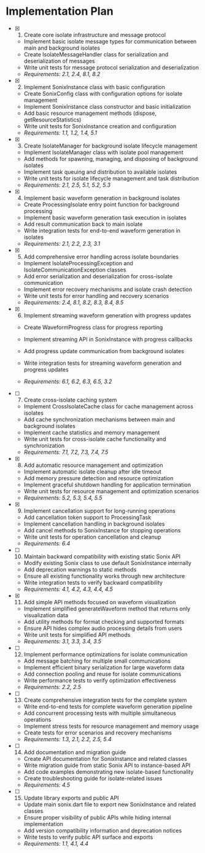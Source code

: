 # Implementation Plan

- [x] 1. Create core isolate infrastructure and message protocol

  - Implement basic isolate message types for communication between main and background isolates
  - Create IsolateMessageHandler class for serialization and deserialization of messages
  - Write unit tests for message protocol serialization and deserialization
  - _Requirements: 2.1, 2.4, 8.1, 8.2_

- [x] 2. Implement SonixInstance class with basic configuration

  - Create SonixConfig class with configuration options for isolate management
  - Implement SonixInstance class constructor and basic initialization
  - Add basic resource management methods (dispose, getResourceStatistics)
  - Write unit tests for SonixInstance creation and configuration
  - _Requirements: 1.1, 1.2, 1.4, 5.1_

- [x] 3. Create IsolateManager for background isolate lifecycle management

  - Implement IsolateManager class with isolate pool management
  - Add methods for spawning, managing, and disposing of background isolates
  - Implement task queuing and distribution to available isolates
  - Write unit tests for isolate lifecycle management and task distribution
  - _Requirements: 2.1, 2.5, 5.1, 5.2, 5.3_

- [x] 4. Implement basic waveform generation in background isolates

  - Create ProcessingIsolate entry point function for background processing
  - Implement basic waveform generation task execution in isolates
  - Add result communication back to main isolate
  - Write integration tests for end-to-end waveform generation in isolates
  - _Requirements: 2.1, 2.2, 2.3, 3.1_

- [x] 5. Add comprehensive error handling across isolate boundaries

  - Implement IsolateProcessingException and IsolateCommunicationException classes
  - Add error serialization and deserialization for cross-isolate communication
  - Implement error recovery mechanisms and isolate crash detection
  - Write unit tests for error handling and recovery scenarios
  - _Requirements: 2.4, 8.1, 8.2, 8.3, 8.4, 8.5_

- [x] 6. Implement streaming waveform generation with progress updates

  - Create WaveformProgress class for progress reporting
  - Implement streaming API in SonixInstance with progress callbacks
  - Add progress update communication from background isolates

  - Write integration tests for streaming waveform generation and progress updates
  - _Requirements: 6.1, 6.2, 6.3, 6.5, 3.2_

- [ ] 7. Create cross-isolate caching system

  - Implement CrossIsolateCache class for cache management across isolates
  - Add cache synchronization mechanisms between main and background isolates
  - Implement cache statistics and memory management
  - Write unit tests for cross-isolate cache functionality and synchronization
  - _Requirements: 7.1, 7.2, 7.3, 7.4, 7.5_

- [x] 8. Add automatic resource management and optimization

  - Implement automatic isolate cleanup after idle timeout
  - Add memory pressure detection and resource optimization
  - Implement graceful shutdown handling for application termination
  - Write unit tests for resource management and optimization scenarios
  - _Requirements: 5.2, 5.3, 5.4, 5.5_

- [x] 9. Implement cancellation support for long-running operations

  - Add cancellation token support to ProcessingTask
  - Implement cancellation handling in background isolates
  - Add cancel methods to SonixInstance for stopping operations
  - Write unit tests for operation cancellation and cleanup
  - _Requirements: 6.4_

- [ ] 10. Maintain backward compatibility with existing static Sonix API

  - Modify existing Sonix class to use default SonixInstance internally
  - Add deprecation warnings to static methods
  - Ensure all existing functionality works through new architecture
  - Write integration tests to verify backward compatibility
  - _Requirements: 4.1, 4.2, 4.3, 4.4, 4.5_

- [x] 11. Add simple API methods focused on waveform visualization

  - Implement simplified generateWaveform method that returns only visualization data
  - Add utility methods for format checking and supported formats
  - Ensure API hides complex audio processing details from users
  - Write unit tests for simplified API methods
  - _Requirements: 3.1, 3.3, 3.4, 3.5_

- [ ] 12. Implement performance optimizations for isolate communication

  - Add message batching for multiple small communications
  - Implement efficient binary serialization for large waveform data
  - Add connection pooling and reuse for isolate communications
  - Write performance tests to verify optimization effectiveness
  - _Requirements: 2.2, 2.5_

- [ ] 13. Create comprehensive integration tests for the complete system

  - Write end-to-end tests for complete waveform generation pipeline
  - Add concurrent processing tests with multiple simultaneous operations
  - Implement stress tests for resource management and memory usage
  - Create tests for error scenarios and recovery mechanisms
  - _Requirements: 1.3, 2.1, 2.2, 2.5, 5.4_

- [ ] 14. Add documentation and migration guide

  - Create API documentation for SonixInstance and related classes
  - Write migration guide from static Sonix API to instance-based API
  - Add code examples demonstrating new isolate-based functionality
  - Create troubleshooting guide for isolate-related issues
  - _Requirements: 4.5_

- [ ] 15. Update library exports and public API
  - Update main sonix.dart file to export new SonixInstance and related classes
  - Ensure proper visibility of public APIs while hiding internal implementation
  - Add version compatibility information and deprecation notices
  - Write tests to verify public API surface and exports
  - _Requirements: 1.1, 4.1, 4.4_

